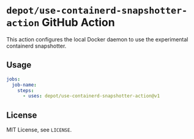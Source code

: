 # `depot/use-containerd-snapshotter-action` GitHub Action

This action configures the local Docker daemon to use the experimental containerd snapshotter.

## Usage

```yaml
jobs:
  job-name:
    steps:
      - uses: depot/use-containerd-snapshotter-action@v1
```

## License

MIT License, see `LICENSE`.
